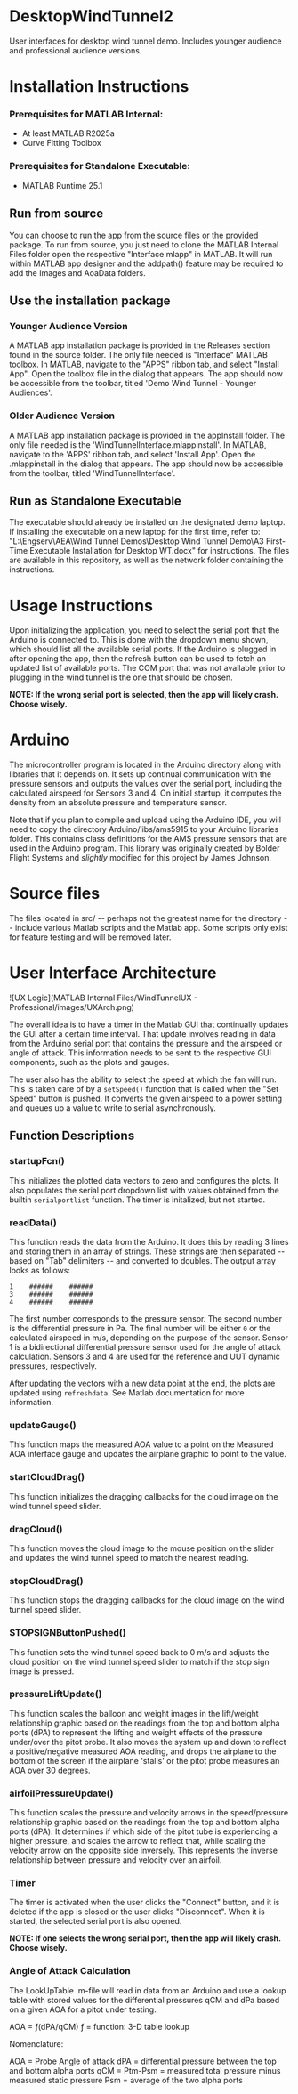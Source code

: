# DesktopWindTunnel2
User interfaces for desktop wind tunnel demo. Includes younger audience and professional audience versions.

# Installation Instructions
### Prerequisites for MATLAB Internal:
- At least MATLAB R2025a
- Curve Fitting Toolbox

### Prerequisites for Standalone Executable:
- MATLAB Runtime 25.1

## Run from source
You can choose to run the app from the source files or the provided package. To run from source, you
just need to clone the MATLAB Internal Files folder open the respective "Interface.mlapp" in MATLAB. It will run within MATLAB app designer and the addpath() feature may be required to add the Images and AoaData folders.

## Use the installation package
### Younger Audience Version
A MATLAB app installation package is provided in the Releases section found in the source folder. The only file needed is
"Interface" MATLAB toolbox. In MATLAB, navigate to the "APPS" ribbon tab, and select
"Install App". Open the toolbox file in the dialog that appears. The app should now be
accessible from the toolbar, titled 'Demo Wind Tunnel - Younger Audiences'.

### Older Audience Version
A MATLAB app installation package is provided in the appInstall folder. The only file needed is the 'WindTunnelInterface.mlappinstall'. In MATLAB, navigate to the 'APPS' ribbon tab, and select 'Install App'. Open the .mlappinstall in the dialog that appears. The app should now be accessible from the toolbar, titled 'WindTunnelInterface'.

## Run as Standalone Executable
The executable should already be installed on the designated demo laptop. If installing the executable on a new laptop for the first time, refer to: "L:\Engserv\AEA\Wind Tunnel Demos\Desktop Wind Tunnel Demo\A3 First-Time Executable Installation for Desktop WT.docx" for instructions. The files are available in this repository, as well as the network folder containing the instructions.

# Usage Instructions
Upon initializing the application, you need to select the serial port that the Arduino is connected
to. This is done with the dropdown menu shown, which should list all the available serial ports.
If the Arduino is plugged in after opening the app, then the refresh button can be used to fetch an
updated list of available ports. The COM port that was not available prior to plugging in the wind tunnel is the one that should be chosen.

**NOTE: If the wrong serial port is selected, then the app will likely crash. Choose wisely.**

# Arduino
The microcontroller program is located in the Arduino directory along with libraries that it depends
on. It sets up continual communication with the pressure sensors and outputs the values over the
serial port, including the calculated airspeed for Sensors 3 and 4. On initial startup, it computes
the density from an absolute pressure and temperature sensor.

Note that if you plan to compile and upload using the Arduino IDE, you will need to copy the
directory Arduino/libs/ams5915 to your Arduino libraries folder. This contains class definitions for
the AMS pressure sensors that are used in the Arduino program. This library was originally created
by Bolder Flight Systems and *slightly* modified for this project by James Johnson.

# Source files
The files located in src/ -- perhaps not the greatest name for the directory -- include various
Matlab scripts and the Matlab app. Some scripts only exist for feature testing and will be removed
later.

# User Interface Architecture
![UX Logic](MATLAB Internal Files/WindTunnelUX - Professional/images/UXArch.png)

The overall idea is to have a timer in the Matlab GUI that continually updates the GUI after a
certain time interval. That update involves reading in data from the Arduino serial port that
contains the pressure and the airspeed or angle of attack. This information needs to be sent to the
respective GUI components, such as the plots and gauges.

The user also has the ability to select the speed at which the fan will run. This is taken care of
by a `setSpeed()` function that is called when the "Set Speed" button is pushed. It converts the
given airspeed to a power setting and queues up a value to write to serial asynchronously.

## Function Descriptions
### startupFcn()
This initializes the plotted data vectors to zero and configures the plots. It also populates the
serial port dropdown list with values obtained from the builtin `serialportlist` function. The timer
is initalized, but not started.

### readData()
This function reads the data from the Arduino. It does this by reading 3 lines and storing them in
an array of strings. These strings are then separated -- based on "Tab" delimiters -- and converted
to doubles. The output array looks as follows:
```
1    ######    ######
3    ######    ######
4    ######    ######
```
The first number corresponds to the pressure sensor. The second number is the differential pressure
in Pa. The final number will be either `0` or the calculated airspeed in m/s, depending on the
purpose of the sensor. Sensor 1 is a bidirectional differential pressure sensor used for the angle
of attack calculation. Sensors 3 and 4 are used for the reference and UUT dynamic pressures,
respectively.

After updating the vectors with a new data point at the end, the plots are updated using
`refreshdata`. See Matlab documentation for more information.

### updateGauge()
This function maps the measured AOA value to a point on the Measured AOA interface gauge and updates the airplane graphic to point to the value.

### startCloudDrag()
This function initializes the dragging callbacks for the cloud image on the wind tunnel speed slider.

### dragCloud()
This function moves the cloud image to the mouse position on the slider and updates the wind tunnel speed to match the nearest reading.

### stopCloudDrag()
This function stops the dragging callbacks for the cloud image on the wind tunnel speed slider.

### STOPSIGNButtonPushed()
This function sets the wind tunnel speed back to 0 m/s and adjusts the cloud position on the wind tunnel speed slider to match if the stop sign image is pressed.

### pressureLiftUpdate()
This function scales the balloon and weight images in the lift/weight relationship graphic based on the readings from the top and bottom alpha ports (dPA) to represent the lifting and weight effects of the pressure under/over the pitot probe. It also moves the system up and down to reflect a positive/negative measured AOA reading, and drops the airplane to the bottom of the screen if the airplane 'stalls' or the pitot probe measures an AOA over 30 degrees.

### airfoilPressureUpdate()
This function scales the pressure and velocity arrows in the speed/pressure relationship graphic based on the readings from the top and bottom alpha ports (dPA). It determines if which side of the pitot tube is experiencing a higher pressure, and scales the arrow to reflect that, while scaling the velocity arrow on the opposite side inversely. This represents the inverse relationship between pressure and velocity over an airfoil.

### Timer
The timer is activated when the user clicks the "Connect" button, and it is deleted if the app is
closed or the user clicks "Disconnect". When it is started, the selected serial port is also opened.

**NOTE: If one selects the wrong serial port, then the app will likely crash. Choose wisely.**

### Angle of Attack Calculation

The LookUpTable .m-file will read in data from an Arduino and use a lookup table
   with stored values for the differential pressures qCM and dPa based on a given AOA for a 
   pitot under testing.
   
   AOA = ƒ(dPA/qCM)
   ƒ = function: 3-D table lookup
   
   Nomenclature:

  AOA = Probe Angle of attack
  dPA = differential pressure between the top and bottom alpha ports
  qCM = Ptm-Psm = measured total pressure minus measured static pressure
  Psm = average of the two alpha ports
